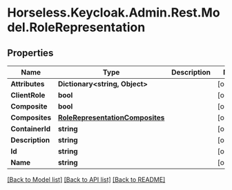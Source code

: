 # Horseless.Keycloak.Admin.Rest.Model.RoleRepresentation

## Properties

Name | Type | Description | Notes
------------ | ------------- | ------------- | -------------
**Attributes** | **Dictionary&lt;string, Object&gt;** |  | [optional] 
**ClientRole** | **bool** |  | [optional] 
**Composite** | **bool** |  | [optional] 
**Composites** | [**RoleRepresentationComposites**](RoleRepresentationComposites.md) |  | [optional] 
**ContainerId** | **string** |  | [optional] 
**Description** | **string** |  | [optional] 
**Id** | **string** |  | [optional] 
**Name** | **string** |  | [optional] 

[[Back to Model list]](../README.md#documentation-for-models) [[Back to API list]](../README.md#documentation-for-api-endpoints) [[Back to README]](../README.md)

